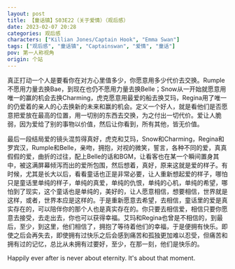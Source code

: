 ```yaml
---
layout: post
title: 【童话镇】S03E22（关于爱情）（观后感）
date: 2023-02-07 20:28
categories: 观后感
characters: ["Killian Jones/Captain Hook", "Emma Swan"]
tags: ["观后感", "童话镇", "Captainswan", "爱情", "童话"]
pov: 第一人称视角
origin: 个站
---
```


真正打动一个人是要看你在对方心里值多少，你愿意用多少代价去交换。Rumple不愿用力量去换Bae，到现在也仍不愿用力量去换Belle；Snow从一开始就愿意用唯一的赢的机会去换Charming，虎克愿意用最爱的船去换艾玛，Regina用了唯一的仍爱着的亲人的心去换新的未来和赢的机会。定义一个好人，就是看他们是否愿意把爱放在最高的位置，用一切别的东西去交换，为之付出一切代价。爱让人脆弱，因为爱给了别的事物以价值，然后让你看到，所有其他，皆无价值。

最后一段结局爱的镜头混剪得真好，虎克和艾玛，Snow和Charming，Regina和罗宾汉，Rumple和Belle，亲吻，拥抱，对视的微笑，誓言，各种不同的爱，真真假假的爱，曲折的过往，配上Belle的话和BGM，让看客也在某一个瞬间置身其中，被这满屏幕倾泻而出的爱所包围，然后想着，真好，原来这就是爱的样子。有时候，尤其是长大以后，看看童话也正是非常必要，让人重新想起爱的样子，哪怕只是童话里单纯的样子，单纯的真爱，单纯的仇恨，单纯的心机，单纯的希望，哪怕到了现实，这个童话也是单纯的，美好的，让人愿意相信，想要相信，世界就是这样，或者，世界本应是这样的。于是重新愿意去希望，去相信，童话里的爱是真实存在的，可以陪伴你的那个人也是真实存在的。你只要去相信爱，相信只要你愿意去接受，去走出去，你也可以获得幸福。艾玛和Regina也曾是不相信的，到最后，至少，到这里，他们相信了，拥抱了等待着他们的幸福，于是便拥有快乐。即使之后会再失去，即使拥有过快乐之后会感到痛苦和孤独更加难以忍受，但痛苦和拥有过的记忆，总比从未拥有过要好，至少，在那一刻，他们是快乐的。

Happily ever after is never about eternity. It's about that moment.
